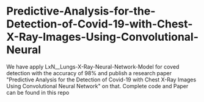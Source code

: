 # Predictive-Analysis-for-the-Detection-of-Covid-19-with-Chest-X-Ray-Images-Using-Convolutional-Neural
We have apply LxN__Lungs-X-Ray-Neural-Network-Model for coved detection with the accuracy of 98% and publish a research paper "Predictive Analysis for the Detection of Covid-19 with Chest X-Ray Images Using Convolutional Neural Network" on that. Complete code and Paper can be found in this repo  
